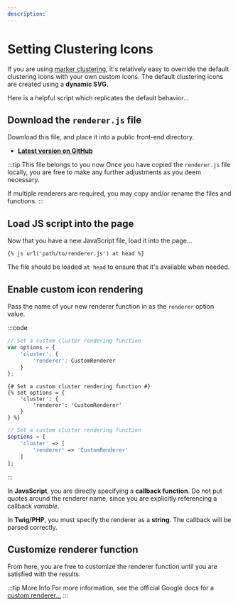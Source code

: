 ```yaml
---
description:
---
```


# Setting Clustering Icons

If you are using [marker clustering](/dynamic-maps/clustering-markers/), it's relatively easy to override the default clustering icons with your own custom icons. The default clustering icons are created using a **dynamic SVG**.

Here is a helpful script which replicates the default behavior...

## Download the `renderer.js` file

Download this file, and place it into a public front-end directory.

- [**Latest version on GitHub**](https://github.com/doublesecretagency/craft-googlemaps/blob/v4/docs/examples/js/renderer.js)

:::tip This file belongs to you now
Once you have copied the `renderer.js` file locally, you are free to make any further adjustments as you deem necessary.

If multiple renderers are required, you may copy and/or rename the files and functions.
:::

## Load JS script into the page

Now that you have a new JavaScript file, load it into the page...

```twig
{% js url('path/to/renderer.js') at head %}
```

The file should be loaded `at head` to ensure that it's available when needed.

## Enable custom icon rendering

Pass the name of your new renderer function in as the `renderer` option value.

:::code
```js
// Set a custom cluster rendering function
var options = {
    'cluster': {
        'renderer': CustomRenderer
    }
};
```
```twig
{# Set a custom cluster rendering function #}
{% set options = {
    'cluster': {
        'renderer': 'CustomRenderer'
    }
} %}
```
```php
// Set a custom cluster rendering function
$options = [
    'cluster' => [
        'renderer' => 'CustomRenderer'
    ]
];
```
:::

In **JavaScript**, you are directly specifying a **callback function**. Do not put quotes around the renderer name, since you are explicitly referencing a callback _variable_.

In **Twig/PHP**, you must specify the renderer as a **string**. The callback will be parsed correctly.

## Customize renderer function

From here, you are free to customize the renderer function until you are satisfied with the results.

:::tip More Info
For more information, see the official Google docs for a [custom renderer...](https://googlemaps.github.io/js-markerclusterer/interfaces/MarkerClustererOptions.html#renderer)
:::
